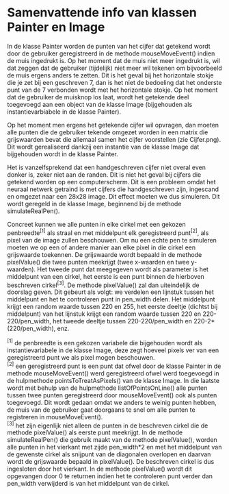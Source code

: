 Samenvattende info van klassen Painter en Image
===============================================  
In de klasse Painter worden de punten van het cijfer dat getekend wordt
door de gebruiker geregistreerd in de methode mouseMoveEvent()
indien de muis ingedrukt is. Op het moment dat de muis niet meer ingedrukt
is, wil dat zeggen dat de gebruiker (tijdelijk) niet meer wil tekenen
om bijvoorbeeld de muis ergens anders te zetten. Dit is het geval bij het 
horizontale stokje die je zet bij een geschreven 7, dan is het niet de 
bedoeling dat het onderste punt van de 7 verbonden wordt met het horizontale 
stokje. Op het moment dat de gebruiker de muisknop los laat, wordt het
getekende deel toegevoegd aan een object van de klasse Image (bijgehouden
als instantievarbiabele in de klasse Painter).  
  
Op het moment men ergens het getekende cijfer wil opvragen, dan moeten alle
punten die de gebruiker tekende omgezet worden in een matrix die grijswaarden
bevat die allemaal samen het cijfer voorstellen (zie Cijfer.png). Dit wordt 
gerealiseerd dankzij een instantie van de klasse Image dat bijgehouden wordt
in de klasse Painter.  
  
Het is vanzelfsprekend dat een handgeschreven cijfer niet overal even donker is,
zeker niet aan de randen. Dit is niet het geval bij cijfers die getekend
worden op een computerscherm. Dit is een probleem omdat het neuraal netwerk
getraind is met cijfers die handgeschreven zijn, ingescand en omgezet naar
een 28x28 image. Dit effect moeten we dus simuleren. Dit wordt geregeld in
de klasse Image, beginnend bij de methode simulateRealPen().  
  
Concreet kunnen we alle punten in elke cirkel met een gekozen penbreedte<sup>[1]</sup> als
straal en met middelpunt elk geregistreerd punt<sup>[2]</sup>, als pixel van de image zullen
beschouwen. Om nu een echte pen te simuleren moeten we op een of andere manier
aan elke pixel in die cirkel een grijswaarde toekennen. De grijswaarde wordt
bepaald in de methode pixelValue() die twee punten meekrijgt (twee x-waarden
en twee y-waarden). Het tweede punt dat meegegeven wordt als parameter is het 
middelpunt van een cirkel, het eerste is een punt binnen de hierboven beschreven 
cirkel<sup>[3]</sup>. De methode pixelValue() zal dan uiteindelijk de doorslag geven. Dit
gebeurt als volgt: we verdelen een lijnstuk tussen het middelpunt en het 
te controleren punt in pen_width delen. Het middelpunt krijgt een random waarde
tussen 220 en 255, het eerste deeltje (dichtst bij middelpunt) van het lijnstuk 
krijgt een random waarde tussen 220 en 220-220/pen_width, het tweede deeltje 
tussen 220-220/pen_width en 220-2*(220/pen_width), enz.
  
<sup>[1]</sup> de penbreedte is een gekozen variabele die bijgehouden wordt als instantievariabele
in de klasse Image, deze zegt hoeveel pixels ver van een geregistreerd punt we 
als pixel mogen beschouwen.  
<sup>[2]</sup> een geregistreerd punt is een punt dat ofwel door de klasse Painter in de
methode mouseMoveEvent() werd geregistreerd ofwel werd toegevoegd in de hulpmethode
pointsToTreatAsPixels() van de klasse Image. In die laatste wordt met behulp van 
de hulpmethode listOfPointsOnLine() alle punten tussen twee punten geregistreerd
door mouseMoveEvent() ook als punten toegevoegd. Dit wordt gedaan omdat we anders
te weinig punten hebben, de muis van de gebruiker gaat doorgaans te snel
om alle punten te registreren in mouseMoveEvent().  
<sup>[3]</sup> het zijn eigenlijk niet alleen de punten in de beschreven cirkel die de 
methode pixelValue() als eerste punt meekrijgt. In de methode simulateRealPen()
die gebruik maakt van de methode pixelValue(), worden alle punten in het vierkant
met zijde pen_width*2 en met het middelpunt van de gewenste cirkel als snijpunt
van de diagonalen overlopen en daarvan wordt de grijswaarde bepaald in pixelValue().
De beschreven cirkel is dus ingesloten door het vierkant. In de methode pixelValue()
wordt dit opgevangen door 0 te returnen indien het te controleren punt verder dan
pen_width verwijderd is van het middelpunt van de cirkel.
